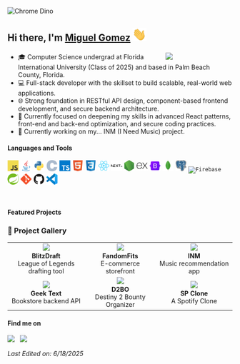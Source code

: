 ![Chrome Dino](https://mir-s3-cdn-cf.behance.net/project_modules/max_1200/4ff07986208593.5d9a654e92f36.gif)

<h2 align="left">Hi there, I'm <a href="https://www.linkedin.com/in/miguelgomez400" target="_blank" rel="noopener noreferrer">Miguel Gomez</a> <img src="https://raw.githubusercontent.com/ABSphreak/ABSphreak/master/gifs/Hi.gif" height="30" />
 
<a href="https://github.com/AdrianGH03"><img align='right' src='https://github.com/UjwalKandi/UjwalKandi/blob/changes-to-readme/svg/87202985-820dcb80-c2b6-11ea-9f56-7ec461c497c3.gif' width='150"'></a></h2>

- 🎓 Computer Science undergrad at Florida International University (Class of 2025) and based in Palm Beach County, Florida.
- 💻 Full-stack developer with the skillset to build scalable, real-world web applications.
- 🌐 Strong foundation in RESTful API design, component-based frontend development, and secure backend architecture.
- 🧠 Currently focused on deepening my skills in advanced React patterns, front-end and back-end optimization, and secure coding practices.
- 🤝 Currently working on my... INM (I Need Music) project.

#### Languages and Tools
<p>
  <code><img height="25" src="https://raw.githubusercontent.com/devicons/devicon/master/icons/javascript/javascript-original.svg" alt="JavaScript"></code>
  <code><img height="25" src="https://raw.githubusercontent.com/devicons/devicon/master/icons/java/java-original.svg" alt="Java"></code>
  <code><img height="25" src="https://raw.githubusercontent.com/devicons/devicon/master/icons/python/python-original.svg" alt="Python"></code>
  <code><img height="25" src="https://raw.githubusercontent.com/devicons/devicon/master/icons/c/c-original.svg" alt="C"></code> 
  <code><img height="25" src="https://raw.githubusercontent.com/devicons/devicon/master/icons/typescript/typescript-original.svg" alt="TypeScript"></code>
  <code><img height="25" src="https://raw.githubusercontent.com/devicons/devicon/master/icons/html5/html5-original.svg" alt="HTML5"></code>
  <code><img height="25" src="https://raw.githubusercontent.com/devicons/devicon/master/icons/css3/css3-original.svg" alt="CSS3"></code>
  <code><img height="25" src="https://raw.githubusercontent.com/devicons/devicon/master/icons/react/react-original.svg" alt="React.js"></code>
  <code><img height="25" src="https://raw.githubusercontent.com/devicons/devicon/master/icons/nextjs/nextjs-original-wordmark.svg" alt="Next.js"></code>
  <code><img height="25" src="https://raw.githubusercontent.com/devicons/devicon/master/icons/nodejs/nodejs-original.svg" alt="Node.js"></code>
  <code><img height="25" src="https://raw.githubusercontent.com/devicons/devicon/master/icons/express/express-original.svg" alt="Express.js"></code>
  <code><img height="25" src="https://raw.githubusercontent.com/devicons/devicon/master/icons/bootstrap/bootstrap-original.svg" alt="Bootstrap"></code>
  <code><img height="25" src="https://raw.githubusercontent.com/devicons/devicon/master/icons/mongodb/mongodb-original.svg" alt="MongoDB"></code>
  <code><img height="25" src="https://raw.githubusercontent.com/devicons/devicon/master/icons/postgresql/postgresql-original.svg" alt="PostgreSQL"></code>
  <code><img height="25" src="https://www.vectorlogo.zone/logos/firebase/firebase-icon.svg" alt="Firebase"></code>
  <code><img height="25" src="https://raw.githubusercontent.com/devicons/devicon/master/icons/spring/spring-original.svg" alt="Spring Boot"></code>
  <code><img height="25" src="https://raw.githubusercontent.com/devicons/devicon/master/icons/git/git-original.svg" alt="Git"></code>
  <code><img height="25" src="https://raw.githubusercontent.com/devicons/devicon/master/icons/github/github-original.svg" alt="GitHub"></code>
  <code><img height="25" src="https://raw.githubusercontent.com/devicons/devicon/master/icons/vscode/vscode-original.svg" alt="VS Code"></code>
</p>

<br />

#### Featured Projects

<h3 align="left">📸 Project Gallery</h3>

<table>
  <tr>
    <td align="center">
      <a href="https://blitzdraftlol.com" target="_blank">
         <img src="![image](https://github.com/user-attachments/assets/c98e2fe9-4c61-4e93-8ed0-c3888f8d2af2)" width="250px"/>
      </a><br/>
      <b>BlitzDraft</b><br/>
      League of Legends drafting tool
    </td>
    <td align="center">
      <a href="https://fandom-fits.vercel.app" target="_blank">
        <img src="![image](https://github.com/user-attachments/assets/2ffadea3-1883-453d-856a-3238aafc99d8)" width="250px"/>
      </a><br/>
      <b>FandomFits</b><br/>
      E-commerce storefront
    </td>
    <td align="center">
      <a href="https://inm-25.vercel.app" target="_blank">
        <img src="![image](https://github.com/user-attachments/assets/ca28b157-5e70-4928-90aa-a91801fd2cb2)" width="250px"/>
      </a><br/>
      <b>INM</b><br/>
      Music recommendation app
    </td>
  </tr>
  <tr>
    <td align="center">
      <a href="https://github.com/AdrianGH03/CEN-4010-Group-3-Library-API" target="_blank">
        <img src="![image](https://github.com/user-attachments/assets/95b8e2e2-9e59-4103-a140-66e7f236fc18)" width="250px"/>
      </a><br/>
      <b>Geek Text</b><br/>
      Bookstore backend API
    </td>
    <td align="center">
      <a href="https://d2bo-login.netlify.app" target="_blank">
        <img src="![Screenshot 2025-06-13 164642](https://github.com/user-attachments/assets/8f7f679d-81be-4dec-bd8d-e5e9b2642533)" width="250px"/>
      </a><br/>
      <b>D2BO</b><br/>
      Destiny 2 Bounty Organizer
    </td>
    <td align="center">
      <a href="https://github.com/AdrianGH03/Sp-Clone" target="_blank">
        <img src="![image](https://github.com/user-attachments/assets/74856676-baca-474e-864d-f7b2f6b90955)" width="250px"/>
      </a><br/>
      <b>SP Clone</b><br/>
      A Spotify Clone
    </td>
  </tr>
</table>

#### Find me on  

<p align='left'>
  <a href="https://www.linkedin.com/in/miguelgomez400/" target="_blank"><img height="25" src="https://raw.githubusercontent.com/UjwalKandi/UjwalKandi/changes-to-readme/svg/linkedin%20rect.svg"></a>&nbsp;&nbsp;
  <a href="https://github.com/AdrianGH03" target="_blank"><img height="25" src="https://raw.githubusercontent.com/UjwalKandi/UjwalKandi/changes-to-readme/svg/github%20rect.svg"></a>&nbsp;&nbsp;
</p>

_Last Edited on: 6/18/2025_
